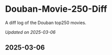 # Douban-Movie-250-Diff

A diff log of the Douban top250 movies.

*Updated on 2025-03-06*

## 2025-03-06

